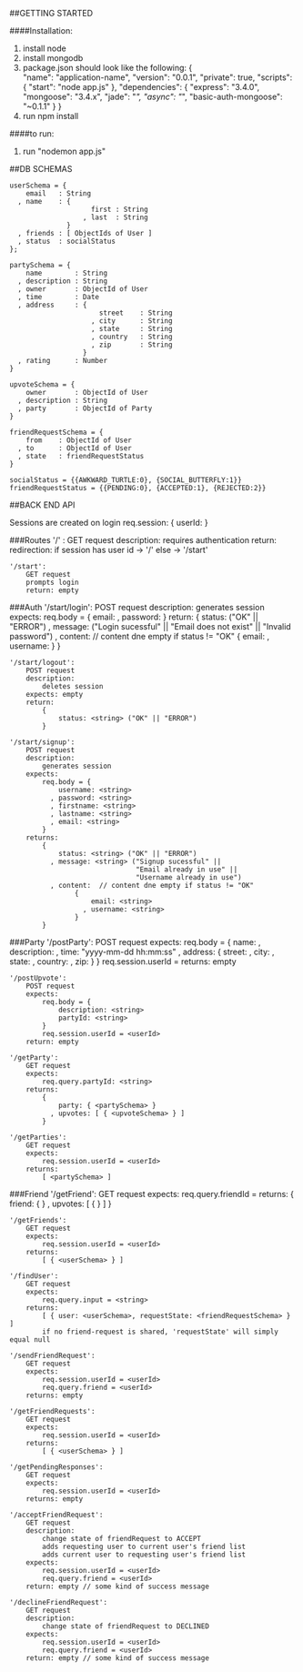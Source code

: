 
##GETTING STARTED

####Installation:
1. install node 
2. install mongodb
3. package.json should look like the following:
        {    
          "name": "application-name",
          "version": "0.0.1",
          "private": true,
          "scripts": {
            "start": "node app.js"
          },
          "dependencies": {
            "express": "3.4.0",
            "mongoose": "3.4.x",
            "jade": "*",
            "async": "*",
            "basic-auth-mongoose": "~0.1.1"
          }
        }
4. run npm install

####to run:
1. run "nodemon app.js"


##DB SCHEMAS

    userSchema = {
        email   : String 
      , name    : {
                        first : String
                      , last  : String
        	      }
      , friends : [ ObjectIds of User ]
      , status  : socialStatus 
    };

    partySchema = {
        name        : String
      , description : String
      , owner       : ObjectId of User
      , time        : Date
      , address     : {
                          street    : String
                        , city      : String
                        , state     : String
                        , country   : String
                        , zip       : String
                      }
      , rating      : Number
    }

    upvoteSchema = {
        owner       : ObjectId of User
      , description : String
      , party       : ObjectId of Party
    }

    friendRequestSchema = {
        from    : ObjectId of User
      , to      : ObjectId of User
      , state   : friendRequestStatus
    }

    socialStatus = {{AWKWARD_TURTLE:0}, {SOCIAL_BUTTERFLY:1}}
    friendRequestStatus = {{PENDING:0}, {ACCEPTED:1}, {REJECTED:2}}

##BACK END API

Sessions are created on login
req.session:
{
    userId: <ObjectId from MongoDb>
}

###Routes
    '/' :
        GET request
        description:
            requires authentication
        return:
            redirection:
                if session has user id -> '/'
                else -> '/start'

    '/start':
        GET request
        prompts login
        return: empty

###Auth
    '/start/login':
        POST request
        description:
            generates session
        expects:
            req.body = {
                email: <string>
              , password: <string>
            }
        return: 
            {
                status: <string> ("OK" || "ERROR")
              , message: <string> ("Login sucessful" ||
                                   "Email does not exist" ||
                                   "Invalid password")
              , content:  // content dne empty if status != "OK"
                    {
                        email: <string>
                      , username: <string>
                    }
            }

    '/start/logout':
        POST request
        description:
            deletes session
        expects: empty
        return: 
            {
                status: <string> ("OK" || "ERROR")
            }

    '/start/signup':
        POST request
        description:
            generates session
        expects:
            req.body = {
                username: <string>
              , password: <string>
              , firstname: <string>
              , lastname: <string>
              , email: <string>
            }
        returns:
            {
                status: <string> ("OK" || "ERROR")
              , message: <string> ("Signup sucessful" ||
                                   "Email already in use" ||
                                   "Username already in use")
              , content:  // content dne empty if status != "OK"
                    {
                        email: <string>
                      , username: <string>
                    }
            }
        
###Party
    '/postParty':
        POST request 
        expects:
            req.body = {
                name: <string>
              , description: <string>
              , time: "yyyy-mm-dd hh:mm:ss"
              , address: {
                    street: <string>
                  , city: <string>
                  , state: <string>
                  , country: <string>
                  , zip: <string>
                }
            }
            req.session.userId = <userId>
        returns: empty

    '/postUpvote':
        POST request
        expects:
            req.body = {
                description: <string>
                partyId: <string>
            }
            req.session.userId = <userId>
        return: empty

    '/getParty':
        GET request
        expects:
            req.query.partyId: <string>
        returns: 
            {
                party: { <partySchema> }
              , upvotes: [ { <upvoteSchema> } ]
            }

    '/getParties':
        GET request
        expects:
            req.session.userId = <userId>
        returns:
            [ <partySchema> ]

###Friend
    '/getFriend':
        GET request
        expects:
            req.query.friendId = <userId>
        returns:
            {
                friend: { <userSchema> }
              , upvotes: [ { <upvoteSchema> } ]
            }

    '/getFriends':
        GET request
        expects:
            req.session.userId = <userId>
        returns:
            [ { <userSchema> } ]

    '/findUser':
        GET request
        expects:
            req.query.input = <string>
        returns:
            [ { user: <userSchema>, requestState: <friendRequestSchema> } ]
            if no friend-request is shared, 'requestState' will simply equal null

    '/sendFriendRequest':
        GET request
        expects:
            req.session.userId = <userId>
            req.query.friend = <userId>
        returns: empty

    '/getFriendRequests':
        GET request
        expects:
            req.session.userId = <userId>
        returns: 
            [ { <userSchema> } ]

    '/getPendingResponses': 
        GET request
        expects:
            req.session.userId = <userId>
        returns: empty

    '/acceptFriendRequest':
        GET request
        description:
            change state of friendRequest to ACCEPT
            adds requesting user to current user's friend list
            adds current user to requesting user's friend list
        expects:
            req.session.userId = <userId>
            req.query.friend = <userId>
        return: empty // some kind of success message

    '/declineFriendRequest':
        GET request
        description:
            change state of friendRequest to DECLINED
        expects:
            req.session.userId = <userId>
            req.query.friend = <userId>
        return: empty // some kind of success message

